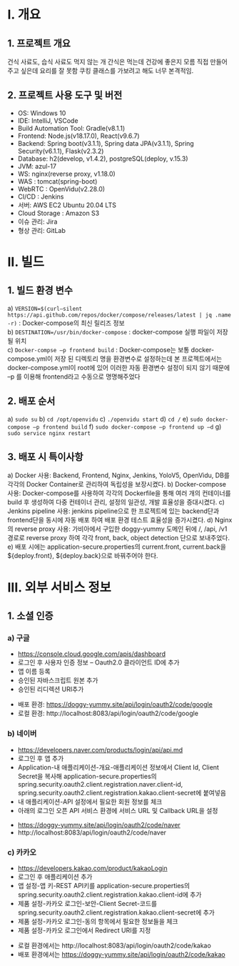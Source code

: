 # I.	개요
## 1.	프로젝트 개요
건식 사료도, 습식 사료도 먹지 않는 개
간식은 먹는데 건강에 좋은지 모름
직접 만들어주고 싶은데 요리를 잘 못함
쿠킹 클래스를 가보려고 해도 너무 본격적임. 

## 2.	프로젝트 사용 도구 및 버전
+ OS: Windows 10
+ IDE: IntelliJ, VSCode
+ Build Automation Tool: Gradle(v8.1.1)
+ Frontend: Node.js(v18.17.0), React(v9.6.7)
+ Backend: Spring boot(v3.1.1), Spring data JPA(v3.1.1), Spring Security(v6.1.1), Flask(v2.3.2)
+ Database: h2(develop, v1.4.2), postgreSQL(deploy, v.15.3)
+ JVM: azul-17
+ WS: nginx(reverse proxy, v1.18.0)
+ WAS : tomcat(spring-boot)
+ WebRTC : OpenVidu(v2.28.0)
+ CI/CD : Jenkins
+ 서버: AWS EC2 Ubuntu 20.04 LTS
+ Cloud Storage : Amazon S3
+ 이슈 관리: Jira
+ 형상 관리: GitLab
 
# II.	빌드 
## 1.	빌드 환경 변수
a)	`VERSION=$(curl—silent https://api.github.com/repos/docker/compose/releases/latest | jq .name -r)` : Docker-compose의 최신 릴리즈 정보   
b)	`DESTINATION=/usr/bin/docker-compose` : docker-compose 실행 파일이 저장될 위치   
c)	`Docker-compse –p frontend build` : Docker-compose는 보통 docker-compose.yml이 저장 된 디렉토리 명을 환경변수로 설정하는데 본 프로젝트에서는 docker-compose.yml이 root에 있어 이러한 자동 환경변수 설정이 되지 않기 때문에 –p 를 이용해 frontend라고 수동으로 명명해주었다

## 2.	배포 순서
a)	`sudo su`
b)	`cd /opt/openvidu`
c)	`./openvidu start`
d)	`cd /`
e)	`sudo docker-compose –p frontend build`
f)	`sudo docker-compose –p frontend up –d`
g)	`sudo service nginx restart`

## 3.	배포 시 특이사항
a)	Docker 사용: Backend, Frontend, Nginx, Jenkins, YoloV5, OpenVidu, DB를 각각의 Docker Container로 관리하여 독립성을 보장시켰다.
b)	Docker-compose 사용: Docker-compose를 사용하여 각각의 Dockerfile을 통해 여러 개의 컨테이너를 build 후 생성하여 다중 컨테이너 관리, 설정의 일관성, 개발 효율성을 증대시켰다.
c)	Jenkins pipeline 사용: jenkins pipeline으로 한 프로젝트에 있는 backend단과 frontend단을 동시에 자동 배포 하여 배포 환경 테스트 효율성을 증가시켰다.
d)	Nginx의 reverse proxy 사용: 가비아에서 구입한 doggy-yummy 도메인 뒤에 /, /api, /v1 경로로 reverse proxy 하여 각각 front, back, object 
detection 단으로 보내주었다.
e)  배포 시에는 application-secure.properties의 current.front, current.back을 ${deploy.front}, ${deploy.back}으로 바꿔주어야 한다.

# III.	외부 서비스 정보
## 1.	소셜 인증
### a)	구글
-	https://console.cloud.google.com/apis/dashboard
-	로그인 후 사용자 인증 정보 – Oauth2.0 클라이언트 ID에 추가
-	앱 이름 등록
-	승인된 자바스크립트 원본 추가
-	승인된 리디렉션 URI추가
+ 배포 환경: https://doggy-yummy.site/api/login/oauth2/code/google
+ 로컬 환경: http://localhost:8083/api/login/oauth2/code/google


### b)	네이버
-	https://developers.naver.com/products/login/api/api.md
-	로그인 후 앱 추가
-	Application-내 애플리케이션-개요-애플리케이션 정보에서 Client Id, Client Secret을 복사해 application-secure.properties의 spring.security.oauth2.client.registration.naver.client-id, spring.security.oauth2.client.registration.kakao.client-secret에 붙여넣음
-	내 애플리케이션-API 설정에서 필요한 회원 정보를 체크
-	아래의 로그인 오픈 API 서비스 환경에 서비스 URL 및 Callback URL을 설정
+ https://doggy-yummy.site/api/login/oauth2/code/naver
+ http://localhost:8083/api/login/oauth2/code/naver

### c)	카카오
-	https://developers.kakao.com/product/kakaoLogin
-	로그인 후 애플리케이션 추가
-	앱 설정-앱 키-REST API키를 application-secure.properties의 
spring.security.oauth2.client.registration.kakao.client-id에 추가
-	제품 설정-카카오 로그인-보안-Client Secret-코드를 spring.security.oauth2.client.registration.kakao.client-secret에 추가
-	제품 설정-카카오 로그인-동의 항목에서 필요한 정보들을 체크
-	제품 설정-카카오 로그인에서 Redirect URI를 지정
+ 로컬 환경에서는 http://localhost:8083/api/login/oauth2/code/kakao
+ 배포 환경에서는 https://doggy-yummy.site/api/login/oauth2/code/kakao



